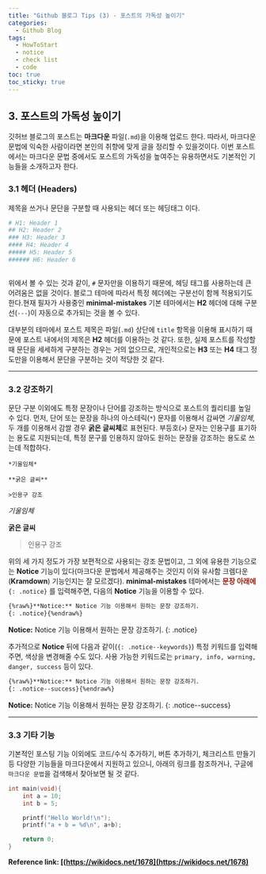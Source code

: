 ```yaml
---
title: "Github 블로그 Tips (3) - 포스트의 가독성 높이기"
categories:
  - Github Blog
tags:
  - HowToStart
  - notice
  - check list
  - code
toc: true
toc_sticky: true
---
```


## 3. 포스트의 가독성 높이기

깃허브 블로그의 포스트는 **마크다운** 파일(`.md`)을 이용해 업로드 한다. 따라서, 마크다운 문법에 익숙한 사람이라면 본인의 취향에 맞게 글을 정리할 수 있을것이다. 이번 포스트에서는 마크다운 문법 중에서도 포스트의 가독성을 높여주는 유용하면서도 기본적인 기능들을 소개하고자 한다.

### 3.1 헤더 (Headers)

제목을 쓰거나 문단을 구분할 때 사용되는 헤더 또는 헤딩태그 이다.

```yaml
# H1: Header 1
## H2: Header 2
### H3: Header 3
#### H4: Header 4
##### H5: Header 5
###### H6: Header 6
```

<figure style="width: 100%">
  <img src="{{ site.url }}{{ site.baseurl }}/assets/images/md-header.png" alt="">
</figure>

위에서 볼 수 있는 것과 같이, `#` 문자만을 이용하기 때문에, 헤딩 태그를 사용하는데 큰 어려움은 없을 것이다. 블로그 테마에 따라서 특정 헤더에는 구분선이 함께 적용되기도 한다.현재 필자가 사용중인 **minimal-mistakes** 기본 테마에서는 **H2** 헤더에 대해 구분선(`---`)이 자동으로 추가되는 것을 볼 수 있다.

대부분의 테마에서 포스트 제목은 파일(`.md`) 상단에 `title` 항목을 이용해 표시하기 때문에 포스트 내에서의 제목은 **H2** 헤더를 이용하는 것 같다. 또한, 실제 포스트를 작성할 때 문단을 세세하게 구분하는 경우는 거의 없으므로, 개인적으로는 **H3** 또는 **H4** 태그 정도만을 이용해서 문단을 구분하는 것이 적당한 것 같다.

---

### 3.2 강조하기

문단 구분 이외에도 특정 문장이나 단어를 강조하는 방식으로 포스트의 퀄리티를 높일 수 있다. 먼저, 단어 또는 문장을 하나의 아스테릭(`*`) 문자를 이용해서 감싸면 *기울임체*, 두 개를 이용해서 감쌀 경우 **굵은 글씨체**로 표현된다. 부등호(`>`) 문자는 인용구를 표기하는 용도로 지원되는데, 특정 문구를 인용하지 않아도 원하는 문장을 강조하는 용도로 쓰는데 적합하다.

```
*기울임체*

**굵은 글씨**

>인용구 강조
```

*기울임체*

**굵은 글씨**

>인용구 강조

위의 세 가지 정도가 가장 보편적으로 사용되는 강조 문법이고, 그 외에 유용한 기능으로는 **Notice** 기능이 있다(마크다운 문법에서 제공해주는 것인지 이와 유사함 크렘다운(**Kramdown**) 기능인지는 잘 모르겠다). **minimal-mistakes** 테마에서는 <span style="color:#9A1808"><b>문장 아래에</b></span> `{: .notice}` 를 입력해주면, 다음의 **Notice** 기능을 이용할 수 있다.

```html
{%raw%}**Notice:** Notice 기능 이용해서 원하는 문장 강조하기.
{: .notice}{%endraw%}
```
**Notice:** Notice 기능 이용해서 원하는 문장 강조하기.
{: .notice}

추가적으로 **Notice** 뒤에 다음과 같이(`{: .notice--keywords}`) 특정 키워드를 입력해주면, 색상을 변경해줄 수도 있다. 사용 가능한 키워드로는 `primary, info, warning, danger, success` 등이 있다.

```html
{%raw%}**Notice:** Notice 기능 이용해서 원하는 문장 강조하기.
{: .notice--success}{%endraw%}
```
**Notice:** Notice 기능 이용해서 원하는 문장 강조하기.
{: .notice--success}

---

### 3.3 기타 기능

기본적인 포스팅 기능 이외에도 코드/수식 추가하기, 버튼 추가하기, 체크리스트 만들기 등 다양한 기능들을 마크다운에서 지원하고 있으니, 아래의 링크를 참조하거나, 구글에 `마크다운 문법`을 검색해서 찾아보면 될 것 같다.

```c
int main(void){
    int a = 10;
    int b = 5;

    printf("Hello World!\n");
    printf("a + b = %d\n", a+b);

    return 0;
}
```

**Reference link: [(https://wikidocs.net/1678](https://wikidocs.net/1678)**